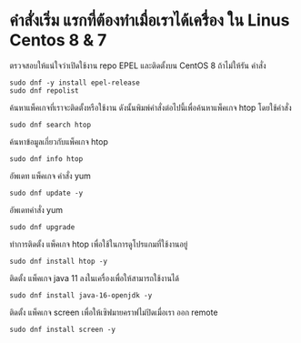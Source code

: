 # คำสั่งเริ่ม แรกที่ต้องทำเมื่อเราได้เครื่อง ใน Linus Centos 8 & 7

ตรวจสอบให้แน่ใจว่าเปิดใช้งาน repo EPEL และติดตั้งบน CentOS 8 ถ้าไม่ให้รัน คำสั่ง
```
sudo dnf -y install epel-release
sudo dnf repolist
```

 ค้นหาแพ็คเกจที่เราจะติดตั้งหรือใช้งาน ดังนั้นพิมพ์คำสั่งต่อไปนี้เพื่อค้นหาแพ็คเกจ htop โดยใช้คำสั่ง
```
sudo dnf search htop
```

ค้นหาข้อมูลเกี่ยวกับแพ็คเกจ htop
```
sudo dnf info htop
```

อัพเดท แพ็คเกจ คำสั่ง yum
```
sudo dnf update -y
```

อัพเดทคำสั่ง yum
```
sudo dnf upgrade
```

ทำการติดตั้ง แพ็คเกจ htop เพื่อใช้ในการดูโปรแกมที่ใช้งานอยู่
```
sudo dnf install htop -y
```

ติดตั้ง แพ็คเกจ java 11 ลงในเครื่องเพื่อให้สามารถใช้งานได้
```
sudo dnf install java-16-openjdk -y
```

ติดตั้ง แพ็คเกจ screen เพื่อให้เซิฟมายคราฟไม่ปิดเมื่อเรา ออก remote
```
sudo dnf install screen -y
```
